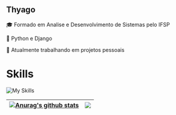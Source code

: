 ## Thyago

<p>🎓 Formado em Analise e Desenvolvimento de Sistemas pelo IFSP </p>
<p>🌱 Python e Django </p>
<p>🔭 Atualmente trabalhando em projetos pessoais </p>

# Skills

![My Skills](https://skillicons.dev/icons?i=py,django,js,html,css,vscode,git,github,mysql,sqlite,linux,ubuntu,c)

 | <a href="https://github.com/anuraghazra/github-readme-stats"><img align="center" src="https://github-readme-stats.vercel.app/api?username=thdnz&show_icons=true&include_all_commits=true&theme=dark&hide_border=true" alt="Anurag's github stats" /></a> | <a href="https://github.com/anuraghazra/github-readme-stats"><img align="center" src="https://github-readme-stats.vercel.app/api/top-langs/?username=thdnz&layout=compact&theme=dark&hide_border=true" /></a> |
| ------------- | ------------- |
